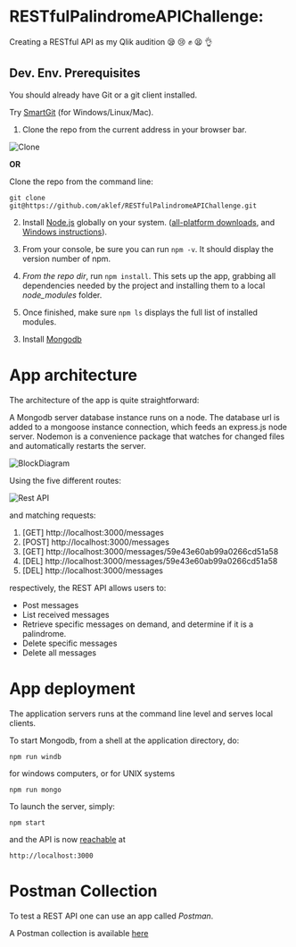 # RESTfulPalindromeAPIChallenge: 

Creating a RESTful API as my Qlik audition :sleepy: :cry: :fist: :tired_face: :ok_hand:


## Dev. Env. Prerequisites ##

You should already have Git or a git client installed.

Try [SmartGit](https://www.syntevo.com/smartgit/download) (for Windows/Linux/Mac).

1) Clone the repo from the current address in your browser bar.

![Clone](http://i.imgur.com/tdZHyKL.png)

**OR**

Clone the repo from the command line:

	git clone git@https://github.com/aklef/RESTfulPalindromeAPIChallenge.git

2) Install [Node.js](https://nodejs.org/en/) globally on your system. ([all-platform downloads](https://nodejs.org/en/download/), and [Windows instructions](http://blog.teamtreehouse.com/install-node-js-npm-windows)).

3.  From your console, be sure you can run `npm -v`. It should display the version number of npm.

4.  *From the repo dir*, run `npm install`. This sets up the app, grabbing all dependencies needed by the project and installing them to a local *node_modules* folder.

5.  Once finished, make sure `npm ls` displays the full list of installed modules.

3) Install [Mongodb](https://docs.mongodb.com/manual/installation/)

# App architecture #

The architecture of the app is quite straightforward:

A Mongodb server database instance runs on a node. The database url is added to a mongoose instance connection, which feeds an express.js node server. Nodemon is a convenience package that watches for changed files and automatically restarts the server.

![BlockDiagram](https://docs.google.com/drawings/d/e/2PACX-1vQTqnIUwvjAorqD4Jp9CcEcMO1th3wE3a9eAR76WN6NaPkOw_WtU9L0QkhYnzu-U2dDiBhskelrm2mY/pub?w=720&h=367)

Using the five different routes:

![Rest API](https://docs.google.com/drawings/d/e/2PACX-1vQRDC0kCO1Pl5MDmkYR4EdGz8mUamy9-4_PyGprsZtLhRJe75qxMB8HfqnNKqxlfYNazb23HtZAvDoF/pub?w=183&h=100)

and matching requests:

1. [GET] http://localhost:3000/messages
2. [POST] http://localhost:3000/messages
3. [GET] http://localhost:3000/messages/59e43e60ab99a0266cd51a58
4. [DEL] http://localhost:3000/messages/59e43e60ab99a0266cd51a58
5. [DEL] http://localhost:3000/messages


respectively, the REST API allows users to:

- Post messages
- List received messages
- Retrieve specific messages on demand, and determine if it is a palindrome.
- Delete specific messages	
- Delete all messages


# App deployment #

The application servers runs at the command line level and serves local clients. 

To start Mongodb, from a shell at the application directory, do:

	npm run windb

for windows computers, or for UNIX systems

	npm run mongo

To launch the server, simply:

	npm start

and the API is now [reachable](http://localhost:3000) at 

	http://localhost:3000

# Postman Collection #

To test a REST API one can use an app called *Postman*.

A Postman collection is available [here](https://www.getpostman.com/collections/cae28f03ef022ab6ddcc)